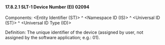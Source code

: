 #### 17.8.2.1 SLT-1 Device Number (EI) 02094

Components: &lt;Entity Identifier (ST)> ^ &lt;Namespace ID (IS)> ^ &lt;Universal ID (ST)> ^ &lt;Universal ID Type (ID)>

Definition: The unique identifier of the device (assigned by user, not assigned by the software application; e.g.: 01).
